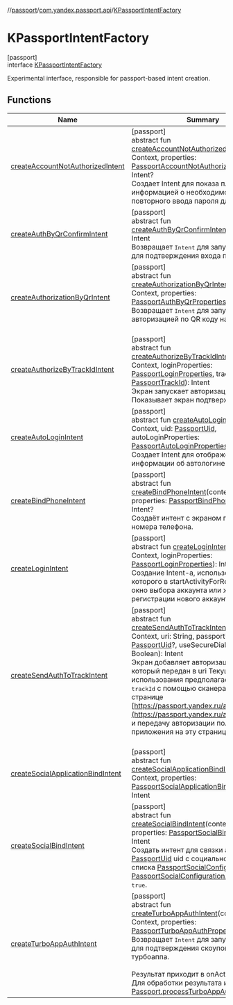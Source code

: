 //[passport](../../../index.md)/[com.yandex.passport.api](../index.md)/[KPassportIntentFactory](index.md)

# KPassportIntentFactory

[passport]\
interface [KPassportIntentFactory](index.md)

Experimental interface, responsible for passport-based intent creation.

## Functions

| Name | Summary |
|---|---|
| [createAccountNotAuthorizedIntent](create-account-not-authorized-intent.md) | [passport]<br>abstract fun [createAccountNotAuthorizedIntent](create-account-not-authorized-intent.md)(context: Context, properties: [PassportAccountNotAuthorizedProperties](../-passport-account-not-authorized-properties/index.md)): Intent?<br>Создает Intent для показа плашки с информацией о необходимости повторного ввода пароля для аккаунта |
| [createAuthByQrConfirmIntent](create-auth-by-qr-confirm-intent.md) | [passport]<br>abstract fun [createAuthByQrConfirmIntent](create-auth-by-qr-confirm-intent.md)(uri: Uri): Intent<br>Возвращает <tt>Intent</tt> для запуска <tt>Activity</tt> для подтверждения входа по QR коду. |
| [createAuthorizationByQrIntent](create-authorization-by-qr-intent.md) | [passport]<br>abstract fun [createAuthorizationByQrIntent](create-authorization-by-qr-intent.md)(context: Context, properties: [PassportAuthByQrProperties](../-passport-auth-by-qr-properties/index.md)): Intent<br>Возвращает <tt>Intent</tt> для запуска <tt>Activity</tt> с авторизацией по QR коду на Android TV<br></br> |
| [createAuthorizeByTrackIdIntent](create-authorize-by-track-id-intent.md) | [passport]<br>abstract fun [createAuthorizeByTrackIdIntent](create-authorize-by-track-id-intent.md)(context: Context, loginProperties: [PassportLoginProperties](../-passport-login-properties/index.md), trackId: [PassportTrackId](../-passport-track-id/index.md)): Intent<br>Экран запускает авторизацию по trackId. Показывает экран подтверждения входа |
| [createAutoLoginIntent](create-auto-login-intent.md) | [passport]<br>abstract fun [createAutoLoginIntent](create-auto-login-intent.md)(context: Context, uid: [PassportUid](../-passport-uid/index.md), autoLoginProperties: [PassportAutoLoginProperties](../-passport-auto-login-properties/index.md)): Intent<br>Создает Intent для отображения информации об автологине |
| [createBindPhoneIntent](create-bind-phone-intent.md) | [passport]<br>abstract fun [createBindPhoneIntent](create-bind-phone-intent.md)(context: Context, properties: [PassportBindPhoneProperties](../-passport-bind-phone-properties/index.md)): Intent?<br>Создаёт интент с экраном привязки номера телефона. |
| [createLoginIntent](create-login-intent.md) | [passport]<br>abstract fun [createLoginIntent](create-login-intent.md)(context: Context, loginProperties: [PassportLoginProperties](../-passport-login-properties/index.md)): Intent<br>Создание Intent-а, использование которого в startActivityForResult() откроет окно выбора аккаунта или же регистрации нового аккаунта. |
| [createSendAuthToTrackIntent](create-send-auth-to-track-intent.md) | [passport]<br>abstract fun [createSendAuthToTrackIntent](create-send-auth-to-track-intent.md)(context: Context, uri: String, passportUid: [PassportUid](../-passport-uid/index.md)?, useSecureDialogStyle: Boolean): Intent<br>Экран добавляет авторизацию в трэк который передан в uri Текущий сценарий использования предполагает получение <tt>trackId</tt> с помощью сканера QR кодов на странице [https://passport.yandex.ru/auth?mode=qr](https://passport.yandex.ru/auth?mode=qr) и передачу авторизации пользователя из приложения на эту страницу.<br></br> |
| [createSocialApplicationBindIntent](create-social-application-bind-intent.md) | [passport]<br>abstract fun [createSocialApplicationBindIntent](create-social-application-bind-intent.md)(context: Context, properties: [PassportSocialApplicationBindProperties](../-passport-social-application-bind-properties/index.md)): Intent |
| [createSocialBindIntent](create-social-bind-intent.md) | [passport]<br>abstract fun [createSocialBindIntent](create-social-bind-intent.md)(context: Context, properties: [PassportSocialBindProperties](../-passport-social-bind-properties/index.md)): Intent<br>Создать интент для связки аккаунта с [PassportUid](../-passport-uid/index.md) uid с социальной сетью из списка [PassportSocialConfiguration](../-passport-social-configuration/index.md) для [PassportSocialConfiguration.isFullSocial](../-passport-social-configuration/is-full-social.md)<tt>== true</tt>. |
| [createTurboAppAuthIntent](create-turbo-app-auth-intent.md) | [passport]<br>abstract fun [createTurboAppAuthIntent](create-turbo-app-auth-intent.md)(context: Context, properties: [PassportTurboAppAuthProperties](../-passport-turbo-app-auth-properties/index.md)): Intent<br>Возвращает <tt>Intent</tt> для запуска <tt>Activity</tt> для подтверждения скоупов для турбоаппа. <br></br> Результат приходит в onActivityResult. Для обработки результата используйте [Passport.processTurboAppAuth](../../../passport/com.yandex.passport.api/-passport/process-turbo-app-auth.md) |
